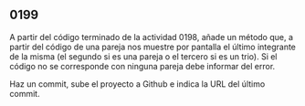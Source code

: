 ## 0199

A partir del código terminado de la actividad 0198, añade un método que, a partir del código de una pareja nos muestre por pantalla el último integrante de la misma (el segundo si es una pareja o el tercero si es un trio). Si el código no se corresponde con ninguna pareja debe informar del error.

Haz un commit, sube el proyecto a Github e indica la URL del último commit.
